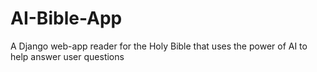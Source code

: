 # AI-Bible-App
A Django web-app reader for the Holy Bible that uses the power of AI to help answer user questions 
